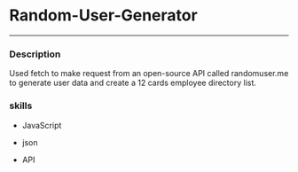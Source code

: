 # Random-User-Generator
---

### Description

Used fetch to make request from an open-source API called randomuser.me to generate user data and create a 12 cards employee directory list.

### skills

- JavaScript

- json

- API
